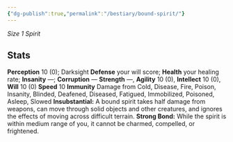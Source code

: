 ```yaml
---
{"dg-publish":true,"permalink":"/bestiary/bound-spirit/"}
---
```


  *Size 1 Spirit*
## Stats
**Perception** 10 (0); Darksight
**Defense** your will score; **Health** your healing rate; **Insanity** —; **Corruption** —
**Strength** —, **Agility** 10 (0), **Intellect** 10 (0), **Will** 10 (0)
**Speed** 10
**Immunity** Damage from Cold, Disease, Fire, Poison, Insanity, Blinded, Deafened, Diseased, Fatigued, Immobilized, Poisoned, Asleep, Slowed 
**Insubstantial:** A bound spirit takes half damage from weapons, can move through solid objects and other creatures, and ignores the effects of moving across difficult terrain.
**Strong Bond:** While the spirit is within medium range of you, it cannot be charmed, compelled, or frightened.